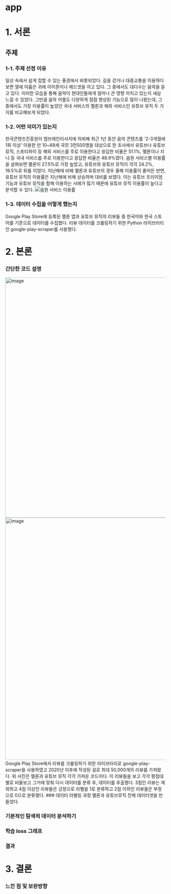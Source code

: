 # app
# 1. 서론
## 주제

### 1-1. 주제 선정 이유
일상 속에서 쉽게 접할 수 있는 풍경에서 비롯되었다. 길을 걷거나 대중교통을 이용하다 보면 열에 아홉은 귀에 이어폰이나 헤드셋을 끼고 있다. 그 중에서도 대다수는 음악을 듣고 있다. 이러한 모습을 통해 음악이 현대인들에게 얼마나 큰 영향 끼치고 있는지 새삼 느낄 수 있었다. 그만큼 음악 어플도 다양하게 점점 향상된 기능으로 많이 나왔는데, 그 중에서도 가장 이용률이 높았던 국내 서비스의 멜론과 해외 서비스인 유튜브 뮤직 두 가지를 비교해보게 되었다.
### 1-2. 어떤 의미가 있는지
한국콘텐츠진흥원이 엠브레인리서치에 의뢰해 최근 1년 동안 음악 콘텐츠를 '2-3개월에 1회 이상' 이용한 만 10~69세 국민 3천500명을 대상으로 한 조사에서 유튜브나 유튜브뮤직, 스포티파이 등 해외 서비스를 주로 이용한다고 응답한 비율은 51.1%, 멜론이나 지니 등 국내 서비스를 주로 이용한다고 응답한 비율은 48.9%였다. 음원 서비스별 이용률을 살펴보면 멜론이 27.5%로 가장 높았고, 유튜브와 유튜브 뮤직이 각각 24.2%, 19.5%로 뒤를 이었다. 지난해에 비해 멜론과 유튜브의 경우 올해 이용률이 줄어든 반면, 유튜브 뮤직의 이용률은 지난해에 비해 상승하며 대비를 보였다. 이는 유튜브 프리미엄 기능과 유튜브 뮤직을 함께 이용하는 사례가 많기 때문에 유튜브 뮤직 이용률이 높다고 분석할 수 있다.
![음원 서비스 이용률](https://github.com/user-attachments/assets/a03f8946-38dd-488e-81d5-ce8369ae84ba)

### 1-3. 데이터 수집을 어떻게 했는지
Google Play Store에 등록된 멜론 앱과 유튜브 뮤직의 리뷰들 중 한국어와 한국 스토어를 기준으로 데이터를 수집했다.
리뷰 데이터를 크롤링하기 위한 Python 라이브러리인 google-play-scraper를 사용했다. 

# 2. 본론
### 간단한 코드 설명 
<img width="754" alt="image" src="https://github.com/user-attachments/assets/5864f08c-13e0-4114-9a57-9e1073642579" />

<img width="761" alt="image" src="https://github.com/user-attachments/assets/eaa34d29-a134-4f4a-b0b8-0aeba44665e0" />
Google Play Store에서 리뷰를 크롤링하기 위한 라이브러리로 google-play-scraper을 사용하였고 2020년 이후에 작성된 걸로 최대 50,000개의 리뷰를 가져왔다. 위 사진은 멜론과 유튜브 뮤직 각각 가져온 코드이다.
이 리뷰들을 보고 각각 평점대별로 비율보고 그거에 맞춰 다시 데이터를 분류 후, 데이터를 추출했다. 
3점인 리뷰는 제외하고 4점 이상인 리뷰들은 긍정으로 라벨을 1로 분류하고 2점 이하인 리뷰들은 부정으로 0으로 분류했다.
### 데이터 라벨링 과정
멜론과 유튜브뮤직 전체 데이터셋을 만들었다. 

### 기본적인 탐색적 데이터 분석하기
### 학습 loss 그래프
### 결과

# 3. 결론
### 느낀 점 및 보완방향 
